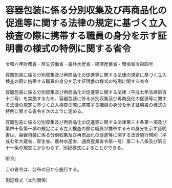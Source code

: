 # 容器包装に係る分別収集及び再商品化の促進等に関する法律の規定に基づく立入検査の際に携帯する職員の身分を示す証明書の様式の特例に関する省令

令和六年財務省・厚生労働省・農林水産省・経済産業省・環境省令第四号

容器包装に係る分別収集及び再商品化の促進等に関する法律の規定に基づく立入検査の際に携帯する職員の身分を示す証明書の様式の特例に関する省令

容器包装に係る分別収集及び再商品化の促進等に関する法律（平成七年法律第百十二号）を実施するため、容器包装に係る分別収集及び再商品化の促進等に関する法律の規定に基づく立入検査の際に携帯する職員の身分を示す証明書の様式の特例に関する省令を次のように定める。

容器包装に係る分別収集及び再商品化の促進等に関する法律第三十条第一項及び第四十条第一項の規定による立入検査の際に職員が携帯するその身分を示す証明書は、容器包装に係る分別収集及び再商品化の促進等に関する法律施行規則（平成七年大蔵省、厚生省、農林水産省、通商産業省令第一号）第二十八条及び第三十一条の規定にかかわらず、別記様式によることができる。

附 則

この省令は、公布の日から施行する。

別記様式（本則関係）

[](/./pict/2FH00000072221.pdf)
